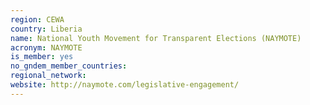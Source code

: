 ```yaml
---
region: CEWA
country: Liberia
name: National Youth Movement for Transparent Elections (NAYMOTE)
acronym: NAYMOTE
is_member: yes
no_gndem_member_countries: 
regional_network: 
website: http://naymote.com/legislative-engagement/
---
```

